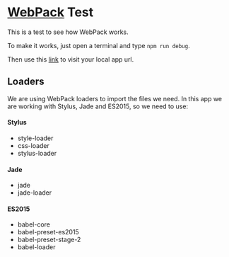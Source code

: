 # [WebPack](https://webpack.github.io/) Test

This is a test to see how WebPack works.

To make it works, just open a terminal and type `npm run debug`.

Then use this [link](http://localhost:8080/webpack-dev-server/bundle) to visit your local app url.

## Loaders

We are using WebPack loaders to import the files we need. In this app we are working with Stylus, Jade and ES2015, so we need to use:

#### Stylus

* style-loader
* css-loader
* stylus-loader

#### Jade

* jade
* jade-loader

#### ES2015

* babel-core
* babel-preset-es2015
* babel-preset-stage-2
* babel-loader
